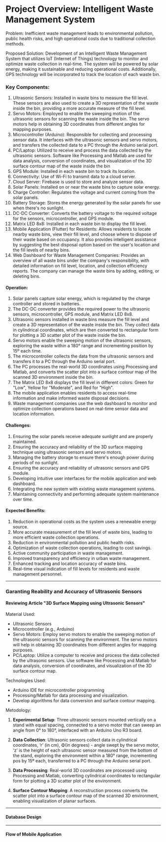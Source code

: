# Project Overview: Intelligent Waste Management System 


Problem: Inefficient waste management leads to environmental pollution, public health risks, and high operational costs due to traditional collection methods.


Proposed Solution: Development of an Intelligent Waste Management System that utilizes IoT (Internet of Things) technology to monitor and optimize waste collection in real-time. The system will be powered by solar energy, making it sustainable and reducing operational costs. Additionally, GPS technology will be incorporated to track the location of each waste bin.

### Key Components:

1. Ultrasonic Sensors: Installed in waste bins to measure the fill level. These sensors are also used to create a 3D representation of the waste inside the bin, providing a more accurate measure of the fill level.
2. Servo Motors: Employed to enable the sweeping motion of the ultrasonic sensors for scanning the waste inside the bin. The servo motors help in obtaining 3D coordinates from different angles for mapping purposes.
3. Microcontroller (Arduino): Responsible for collecting and processing sensor data. It interfaces with the ultrasonic sensors and servo motors, and transfers the collected data to a PC through the Arduino serial port.
4. PC/Laptop: Utilized to receive and process the data collected by the ultrasonic sensors. Software like Processing and Matlab are used for data analysis, conversion of coordinates, and visualization of the 3D surface contour map of the waste inside the bin
5.  GPS Module: Installed in each waste bin to track its location.
6.  Connectivity: Use of Wi-Fi to transmit data to a cloud server.
7.  Cloud Server: Firebase is used to store and analyze sensor data.
8.  Solar Panels: Installed on or near the waste bins to capture solar energy. 
9.  Charge Controller: Regulates the voltage and current coming from the solar panels.
10.  Battery Storage: Stores the energy generated by the solar panels for use when there's no sunlight.
11.  DC-DC Converter: Converts the battery voltage to the required voltage for the sensors, microcontroller, and GPS module.
12. Matrix LED 8x8: Installed in each waste bin to display the fill level.
13. Mobile Application (Flutter) for Residents: Allows residents to locate nearby waste bins, view their fill level, and choose where to dispose of their waste based on occupancy. It also provides intelligent assistance by suggesting the best disposal option based on the user's location and the fill levels of nearby bins.
14. Web Dashboard for Waste Management Companies: Provides an overview of all waste bins under the company's responsibility, with detailed information on fill level, location, and collection efficiency reports. The company can manage the waste bins by adding, editing, or deleting bins.

#### Operation:

1. Solar panels capture solar energy, which is regulated by the charge controller and stored in batteries.
2. The DC-DC converter provides the required power to the ultrasonic sensors, microcontroller, GPS module, and Matrix LED 8x8.
3. Ultrasonic sensors installed in waste bins measure the fill level and create a 3D representation of the waste inside the bin. They collect data in cylindrical coordinates, which are then converted to rectangular form for plotting a 3D scatter plot of the waste inside the bin.
4. Servo motors enable the sweeping motion of the ultrasonic sensors, exploring the waste within a 180° range and incrementing position by 15º each time.
5. The microcontroller collects the data from the ultrasonic sensors and transfers it to a PC through the Arduino serial port.
6. The PC processes the real-world 3D coordinates using Processing and Matlab, and converts the scatter plot into a surface contour map of the scanned 3D environment inside the bin.
7. The Matrix LED 8x8 displays the fill level in different colors: Green for "Low", Yellow for "Moderate", and Red for "High".
8. The mobile application enables residents to access real-time information and make informed waste disposal decisions.
9. Waste management companies use the web dashboard to monitor and optimize collection operations based on real-time sensor data and location information.

#### Challenges:

1.  Ensuring the solar panels receive adequate sunlight and are properly maintained.
2.  Ensuring the accuracy and reliability of the 3D surface mapping technique using ultrasonic sensors and servo motors.
3.  Managing the battery storage to ensure there's enough power during periods of no sunlight.
4.  Ensuring the accuracy and reliability of ultrasonic sensors and GPS module.
5.  Developing intuitive user interfaces for the mobile application and web dashboard.
6.  Integrating the new system with existing waste management systems.
7.  Maintaining connectivity and performing adequate system maintenance over time.

#### Expected Benefits:

1.  Reduction in operational costs as the system uses a renewable energy source.
2.  More accurate measurement of the fill level of waste bins, leading to more efficient waste collection operations.
3.  Reduction in environmental pollution and public health risks.
4.  Optimization of waste collection operations, leading to cost savings.
5.  Active community participation in waste management.
6.  Improved transparency and efficiency in urban waste management.
7.  Enhanced tracking and location accuracy of waste bins.
8.  Real-time visual indication of fill levels for residents and waste management personnel.
----------------------------------------------------------------------------------------------

### Garanting Reability and Accuracy of Ultrasonic Sensors

#### Reviewing Article "3D Surface Mapping using Ultrasonic Sensors"

Material Used:
 - Ultrasonic Sensors
 - Microcontroller (e.g., Arduino)
 - Servo Motors: Employ servo motors to enable the sweeping motion of the ultrasonic sensors for scanning the environment. The servo motors will help in obtaining 3D coordinates from different angles for mapping    purposes.
 - PC/Laptop: Utilize a computer to receive and process the data collected by the ultrasonic sensors. Use software like Processing and Matlab for data analysis, conversion of coordinates, and        visualization of the 3D surface contour map.

Technologies Used:
  - Arduino IDE for microcontroller programming
  - Processing/Matlab for data processing and visualization.
  - Develop algorithms for data conversion and surface contour mapping.

Metodology:

1.  **Experimental Setup**: Three ultrasonic sensors mounted vertically on a stand with equal spacing, connected to a servo motor that can sweep an angle from 0° to 180°, interfaced with an Arduino Uno R3 board.

2.  **Data Collection**: Ultrasonic sensors collect data in cylindrical coordinates, ‘r’ (in cm), Φ(in degrees) - angle swept by the servo motor, ‘z’ is the height of each ultrasonic sensor measured from the bottom of the stand, exploring the environment within a 180° range, incrementing pos by 15º each, transferred to a PC through the Arduino serial port.

4.  **Data Processing**: Real-world 3D coordinates are processed using Processing and Matlab, converting cylindrical coordinates to rectangular form for plotting a 3D scatter plot of the environment.

5.  **Surface Contour Mapping**: A reconstruction process converts the scatter plot into a surface contour map of the scanned 3D environment, enabling visualization of planar surfaces.


-----------------------------------------------------------------------------------------------
#### Database Design



---------------------------------------------------------


#### Flow of Mobile Application

